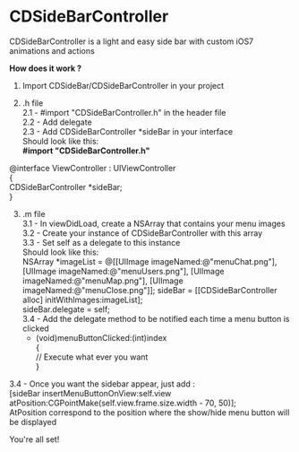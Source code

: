 CDSideBarController
===================

CDSideBarController is a light and easy side bar with custom iOS7 animations and actions

<strong>How does it work ?</strong>

1. Import CDSideBar/CDSideBarController in your project

2. .h file<br/>
  2.1 - #import "CDSideBarController.h" in the header file<br/>
  2.2 - Add <CDSideBarControllerDelegate> delegate<br/>
  2.3 - Add CDSideBarController *sideBar in your interface<br/>
  Should look like this: <br/>
      <strong>#import "CDSideBarController.h"</strong><br/>
  
  @interface ViewController : UIViewController <CDSideBarControllerDelegate><br/>
  {<br/>
      CDSideBarController *sideBar;<br/>
  }<br/>

3. .m file<br/>
  3.1 - In viewDidLoad, create a NSArray that contains your menu images<br/>
  3.2 - Create your instance of CDSideBarController with this array<br/>
  3.3 - Set self as a delegate to this instance<br/>
        Should look like this:<br/>
         NSArray *imageList = @[[UIImage imageNamed:@"menuChat.png"], [UIImage imageNamed:@"menuUsers.png"], [UIImage       imageNamed:@"menuMap.png"], [UIImage imageNamed:@"menuClose.png"]];
    sideBar = [[CDSideBarController alloc] initWithImages:imageList];<br/>
    sideBar.delegate = self;<br/>
  3.4 - Add the delegate method to be notified each time a menu button is clicked<br/>
      - (void)menuButtonClicked:(int)index<br/>
      {<br/>
          // Execute what ever you want<br/>
      }<br/>

  3.4 - Once you want the sidebar appear, just add :<br/>
         [sideBar insertMenuButtonOnView:self.view atPosition:CGPointMake(self.view.frame.size.width - 70, 50)];<br/>
        AtPosition correspond to the position where the show/hide menu button will be displayed<br/>

You're all set!<br/>
